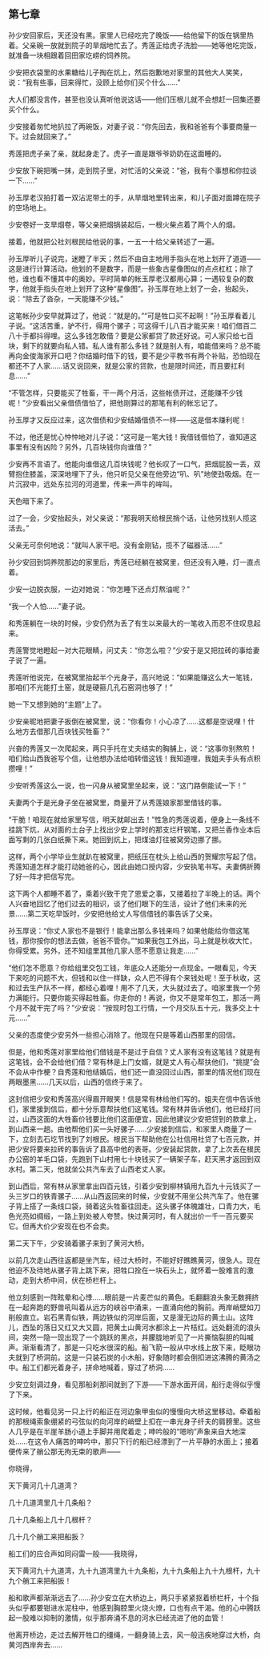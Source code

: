 ## 第七章

孙少安回家后，天还没有黑。家里人已经吃完了晚饭——给他留下的饭在锅里热着。父亲碗一放就到院子的旱烟地忙去了。秀莲正给虎子洗脸——她等他吃完饭，就准备一块相跟着回田家圪崂的饲养院。

少安把衣袋里的水果糖给儿子掏在炕上，然后抱歉地对家里的其他大人笑笑，说：“我有些事，回来得忙，没顾上给你们买个什么……”

大人们都没言传，甚至也没认真听他说这话——他们压根儿就不会想赶一回集还要买个什么。

少安接着匆忙地扒拉了两碗饭，对妻子说：“你先回去，我和爸爸有个事要商量一下。过会就回来了。”

秀莲把虎子亲了亲，就起身走了。虎子一直是跟爷爷奶奶在这面睡的。

少安放下碗把嘴一抹，走到院子里，对忙活的父亲说：“爸，我有个事想和你拉谈一下……”

孙玉厚老汉拍打着一双沾泥带土的手，从旱烟地里转出来，和儿子面对面蹲在院子的空场地上。

少安卷好一支旱烟卷，等父亲把烟锅装起后，一根火柴点着了两个人的烟。

接着，他就把公社刘根民给他说的事，一五一十给父亲转述了一遍。

孙玉厚听儿子说完，迷瞪了半天；然后不由自主地用手指头在地上划开了道道——这是进行计算活动。他划的不是数字，而是一些象古星像图似的点点杠杠；除了他，谁也看不懂其中的奥妙。平时简单的帐玉厚老汉都用心算；一遇较复杂的数字，他就手指头在地上划开了这种“星像图”。孙玉厚在地上划了一会，抬起头，说：“除去了沓杂，一天能赚不少钱。”

这笔帐孙少安早就算过了，他说：“就是的。”“可是牲口买不起啊！”孙玉厚看着儿子说。“这活苦重，驴不行，得用个骡子；可这得千儿八百才能买来！咱们借百二八十手都抖得哩。这么多钱怎敢借？要是公家都贷了款还好说。可人家只给七百块，剩下的就要向私人错。私人谁有那么多钱？就是别人有，咱能借来吗？总不能再向金俊海家开口吧？你结婚时借下的钱，要不是少平教书有两个补贴，恐怕现在都还不了人家……话又说回来，就是公家的贷款，也是限时间还，而且要扛利息……”

“不管怎样，只要能买了牲畜，干一两个月活，这些帐债开过，还能赚不少钱呢！”少安看出父亲借债借怕了，把他刚算过的那笔有利的帐忘记了。

孙玉厚才又反应过来，这次借债和少安结婚借债不一样——这是借本赚利呢！

不过，他还是忧心忡忡地对儿子说：“这可是一笔大钱！我借钱借怕了，谁知道这事里有没有凶险？另外，几百块钱你向谁借？”

少安再不言语了。他能向谁借这几百块钱呢？他长叹了一口气，把烟屁股一丢，双臂抱住膝盖，深深地埋下了头，他只听见父亲在他旁边“叭、叭”地使劲吸烟。在一片沉寂中，远处东拉河的河道里，传来一声牛的哞叫。

天色暗下来了。

过了一会，少安抬起头，对父亲说：“那我明天给根民捎个话，让他另找别人揽这活去。”

父亲无可奈何地说：“就叫人家干吧。没有金刚钻，揽不了磁器活……”

孙少安回到饲养院那边的家里后，秀莲已经躺在被窝里，但还没有入睡，灯一直点着。

少安一边脱衣服，一边对她说：“你怎睡下还点灯熬油呢？”

“我一个人怕……”妻子说。

和秀莲躺在一块的时候，少安仍然为丢了有生以来最大的一笔收入而忍不住叹息起来。

秀莲警觉地瞪起一对大花眼睛，问丈夫：“你怎么啦？”少安于是又把拉砖的事给妻子说了一遍。

秀莲听他说完，在被窝里抬起半个光身子，高兴地说：“如果能赚这么大一笔钱，那咱们不光能打土窑，就是硬箍几孔石窑洞也够了！”

她一下又想到她的“主题”上了。

少安亲昵地把妻子扳倒在被窝里，说：“你看你！小心凉了……这都是空说哩！什么地方去借那几百块钱买牲畜？”

兴奋的秀莲又一次爬起来，两只手托在丈夫结实的胸脯上，说：“这事你别熬煎！咱们给山西我爸写个信，让他想办法给咱转借这钱！我知道哩，我姐夫手头有点积攒哩！”

少安听秀莲这么一说，也一闪身从被窝里坐起来，说：“这门路倒能试一下！”

夫妻两个于是光身子坐在被窝里，商量开了从秀莲娘家那里借钱的事。

“干脆！咱现在就给家里写信，明天就邮出去！”性急的秀莲说着，便身上一条线不挂跳下炕，从对面的土台子上找出少安上学时的那支烂杆钢笔，又把兰香作业本后面写剩的几张白纸撕下来。她回到炕上，把煤油灯往被窝旁边挪了挪。

这样，两个小学毕业生就趴在被窝里，把纸压在枕头上给山西的贺耀宗写起了信。秀莲知道怎样才能打动她爸的心，因此由她口授内容，少安执笔书写。夫妻俩折腾了好一阵才把信写完。

这下两个人都睡不着了，乘着兴致干完了恩爱之事，又搂着拉了半晚上的话。两个人兴奋地回忆了他们过去的相识，谈了他们眼下的生活，设计了他们未来的光景……第二天吃早饭时，少安把他给丈人写信借钱的事告诉了父亲。

孙玉厚说：“你丈人家也不是银行！能拿出那么多钱来吗？如果他能给你借这笔钱，那你按你的想法去做，爸爸不管你。”“如果我包工外出，马上就是秋收大忙，你得受累。另外，还不知组里其他几家人愿不愿意让我走……”

“他们怎不愿意？你给组里交包工钱，年底众人还能分一点现金。一眼看见，今天下来吃的问题不大，但钱和以住一样缺，众人巴不得有个来钱处呢！至于秋收，这和过去生产队不一样，都经心着哩！用不了几天，大头就过去了。咱家里我一个劳力满能行。只要你能买得起牲畜。你走你的！再说，你又不是常年包工，那活一两个月不就干完了吗？”少安说：“按现时包工行情，一个月交队五十元，我多交上十元……”

父亲的态度使少安另外一些担心消除了。他现在只是等着山西那里的回信。

但是，他和秀莲对家里给他们借钱是不是过于自信？丈人家有没有这笔钱？就是有这笔钱，会不会给他们借？常有林是上门女婿，就是丈人有心帮扶他们，“挑提”会不会从中作梗？自秀莲和他结婚后，他们还一直没回过山西，那里的情况他们现在两眼墨黑……几天以后，山西的信终于来了。

这封信把少安和秀莲高兴得眉开眼笑！信是常有林给他们写的。姐夫在信中告诉他们，家里接到信后，都十分乐意帮扶他们这笔钱。常有林并告诉他们，他已经打问过，山西这面的大牲畜价钱要比他们这面便宜，因此他建议少安把贷到的款拿上，到山西来一趟。由他帮他们买一头好骡子……少安接到信后，和家里人商量了一下，立刻去石圪节找到了刘根民。根民当下帮助他在公社信用社贷了七百元款，并把少安将要来拉砖的事告诉了县高中他的表哥。少安装起贷款，拿了上次丢在根民办公窑的羊毛口袋，先跑到下山村用七十块钱买了一辆架子车，赶天黑才返回到双水村。第二天，他就坐公共汽车去了山西老丈人家。

到山西后，常有林从家里拿出四百元钱，引着少安到柳林镇用九百九十元钱买了一头三岁口的铁青骡子……从山西返回来的时候，少安就不用坐公共汽车了。他在骡子背上搭了一条线口袋，骑着这头牲畜往回走。这头骡子体魄雄壮，口青力大，毛色光亮如绸缎，一路上到处被人夸赞。快过黄河时，有人就出价一千一百元要买它。但再大价少安现在也不会卖。

第二天下午，少安骑着骡子来到了黄河大桥。

以前几次走山西往返都是坐汽车，经过大桥时，不能好好瞧瞧黄河，很急人。现在他迫不及待地从骡子背上跳下来，把牲口拴在一块石头上，就怀着一股难言的激动，走到大桥中间，伏在桥栏杆上。

他立刻感到一阵眩晕和心悸……眼前是一片麦芒似的黄色。毛翻翻浪头象无数拥挤在一起奔跑的野兽吼叫着从远方的峡谷中涌来，一直涌向他的胸前。两岸峭壁如刀削般直立。岩石黑青似铁，两边铁似的河岸后面，又是漫无边际的黄土山。这阵儿，西坠的落日又红又大又圆，把黄土山黄河水都涂上一片桔红。远处翻流的浪头间，突然一隐一现出现了一个跳跃的黑点，并朦胧地听见了一片撕恼裂胆的叫喊声。渐渐看清了，那是一只吃水很深的船。船飞箭一般从中水线上放下来，眨眼功夫就到了桥洞前。这是一只装石炭的小木船，好象随时都会倒扣进这沸腾的黄汤之中。船工们都光着身子，拼命地喊着，穿过了桥洞……

少安立刻调过身，看见那船刹那间就到了下游——下游水面开阔，船行走得似乎慢了下来。

这时候，他看见另一只上行的船正在河边象甲虫似的慢慢向大桥这里移动。牵着船的那根绳索象绷紧的弓弦似的向河岸的峭壁上扣在一串光身子纤夫的肩膀里。这些人几乎是在半崖羊肠小道上手脚并用爬着走；呻吟般的“嗯哟”声象来自大地深处……在这令人痛苦的呻吟中，那只下行的船已经漂到了一片平静的水面上；接着便传来了艄公那无拘无束的歌声——

你晓得，

天下黄河几十几道湾？

几十几道湾里几十几条船？

几十几条船上几十几根杆？

几十几个艄工来把船扳？

船工们的应合声如同闷雷一般——我晓得，

天下黄河九十九道湾，九十九道湾里九十九条船，九十九条船上九十九根杆，九十九个艄工来把船扳！

船和歌声都渐渐远去了……孙少安立在大桥边上，两只手紧紧抠着桥栏杆，十个指头似乎都要钳进水泥柱中，他感到胸腔里火烧火燎，口也有点干渴。他的心中腾跃起一股难以抑制的激情，似乎那奔涌不息的河水已经流进了他的血管！

他离开桥边，走过去解开牲口的缰绳，一翻身骑上去，风一般迅疾地穿过大桥，向黄河西岸奔去……